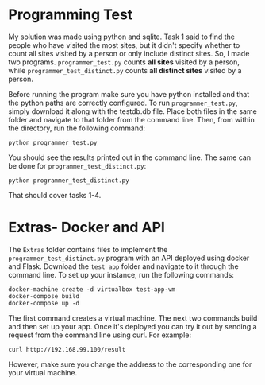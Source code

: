 # Programming Test

My solution was made using python and sqlite.  Task 1 said to find the people who have visited the most sites, 
but it didn't specify whether to count all sites visited by a person or only include distinct sites.  So, I made two programs.  `programmer_test.py` counts **all sites** visited by a person, while `programmer_test_distinct.py` counts **all distinct sites** visited by a person.

Before running the program make sure you have python installed and that the python paths are correctly configured.  To run `programmer_test.py`, simply download it along with the testdb.db file.  Place both files in the same folder and navigate to that folder from the command line.  Then, from within the directory, run the following command:
```
python programmer_test.py
```
You should see the results printed out in the command line.  The same can be done for `programmer_test_distinct.py`:
```
python programmer_test_distinct.py
```

That should cover tasks 1-4.  

# Extras- Docker and API
The `Extras` folder contains files to implement the `programmer_test_distinct.py` program with an API deployed using docker and Flask. Download the `test app` folder and navigate to it through the command line.  To set up your instance, run the following commands: 
```
docker-machine create -d virtualbox test-app-vm
docker-compose build
docker-compose up -d
```
The first command creates a virtual machine.  The next two commands build and then set up your app.  Once it's deployed you can try it out by sending a request from the command line using curl.   For example:
```
curl http://192.168.99.100/result
```
However, make sure you change the address to the corresponding one for your virtual machine.
